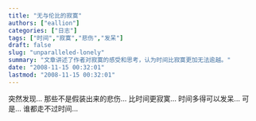 ```yaml
---
title: "无与伦比的寂寞"
authors: ["eallion"]
categories: ["日志"]
tags: ["时间","寂寞","悲伤","发呆"]
draft: false
slug: "unparalleled-lonely"
summary: "文章讲述了作者对寂寞的感受和思考，认为时间比寂寞更加无法逾越。"
date: "2008-11-15 00:32:01"
lastmod: "2008-11-15 00:32:01"
---
```


突然发现...
那些不是假装出来的悲伤...
比时间更寂寞...
时间多得可以发呆...
可是...
谁都走不过时间...
